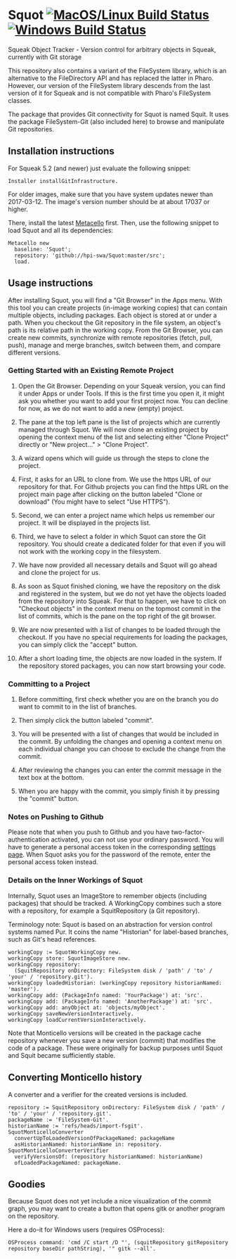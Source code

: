# Squot [![MacOS/Linux Build Status][travis_badge]][travis] [![Windows Build Status][appveyor_badge]][appveyor]
Squeak Object Tracker - Version control for arbitrary objects in Squeak, currently with Git storage

This repository also contains a variant of the FileSystem library,
which is an alternative to the FileDirectory API and has replaced the latter in Pharo.
However, our version of the FileSystem library descends from the last version of it for Squeak
and is not compatible with Pharo's FileSystem classes.

The package that provides Git connectivity for Squot is named Squit.
It uses the package FileSystem-Git (also included here) to browse and manipulate Git repositories.

## Installation instructions

For Squeak 5.2 (and newer) just evaluate the following snippet:

```Smalltalk
Installer installGitInfrastructure.
```

For older images, make sure that you have system updates newer than 2017-03-12. The image's version number should be at about 17037 or higher.

There, install the latest [Metacello](//github.com/dalehenrich/metacello-work) first.
Then, use the following snippet to load Squot and all its dependencies:

```smalltalk
Metacello new
  baseline: 'Squot';
  repository: 'github://hpi-swa/Squot:master/src';
  load.
```

## Usage instructions

After installing Squot, you will find a "Git Browser" in the Apps menu. With this tool you can create projects (in-image working copies) that can contain multiple objects, including packages. Each object is stored at or under a path. When you checkout the Git repository in the file system, an object's path is its relative path in the working copy. From the Git Browser, you can create new commits, synchronize with remote repositories (fetch, pull, push), manage and merge branches, switch between them, and compare different versions.

### Getting Started with an Existing Remote Project 

1. Open the Git Browser. Depending on your Squeak version, you can find it under Apps or under Tools. If this is the first time you open it, it might ask you whether you want to add your first project now. You can decline for now, as we do not want to add a new (empty) project.

2. The pane at the top left pane is the list of projects which are currently managed through Squot. We will now clone an existing project by opening the context menu of the list and selecting either "Clone Project" directly or "New project..." > "Clone Project".

3. A wizard opens which will guide us through the steps to clone the project.

4. First, it asks for an URL to clone from. We use the https URL of our repository for that. For Github projects you can find the https URL on the project main page after clicking on the button labeled "Clone or download" (You might have to select "Use HTTPS").

5. Second, we can enter a project name which helps us remember our project. It will be displayed in the projects list.

6. Third, we have to select a folder in which Squot can store the Git repository. You should create a dedicated folder for that even if you will not work with the working copy in the filesystem.

7. We have now provided all necessary details and Squot will go ahead and clone the project for us.

8. As soon as Squot finished cloning, we have the repository on the disk and registered in the system, but we do not yet have the objects loaded from the repository into Squeak. For that to happen, we have to click on "Checkout objects" in the context menu on the topmost commit in the list of commits, which is the pane on the top right of the git browser.

9.  We are now presented with a list of changes to be loaded through the checkout. If you have no special requirements for loading the packages, you can simply click the "accept" button.

10. After a short loading time, the objects are now loaded in the system. If the repository stored packages, you can now start browsing your code.


### Committing to a Project

1. Before committing, first check whether you are on the branch you do want to commit to in the list of branches.

2. Then simply click the button labeled "commit".

3. You will be presented with a list of changes that would be included in the commit. By unfolding the changes and opening a context menu on each individual change you can choose to exclude the change from the commit.

4. After reviewing the changes you can enter the commit message in the text box at the bottom.

5. When you are happy with the commit, you simply finish it by pressing the "commit" button.


### Notes on Pushing to Github

Please note that when you push to Github and you have two-factor-authentication activated, you can not use your ordinary password. You will have to generate a personal access token in the corresponding [settings page](https://github.com/settings/tokens). When Squot asks you for the password of the remote, enter the personal access token instead.


### Details on the Inner Workings of Squot

Internally, Squot uses an ImageStore to remember objects (including packages) that should be tracked.
A WorkingCopy combines such a store with a repository, for example a SquitRepository (a Git repository).

Terminology note: Squot is based on an abstraction for version control systems named Pur.
It coins the name "Historian" for label-based branches, such as Git's head references.

```smalltalk
workingCopy := SquotWorkingCopy new.
workingCopy store: SquotImageStore new.
workingCopy repository:
  (SquitRepository onDirectory: FileSystem disk / 'path' / 'to' / 'your' / 'repository.git').
workingCopy loadedHistorian: (workingCopy repository historianNamed: 'master').
workingCopy add: (PackageInfo named: 'YourPackage') at: 'src'.
workingCopy add: (PackageInfo named: 'AnotherPackage') at: 'src'.
workingCopy add: anyObject at: 'objects/myObject'.
workingCopy saveNewVersionInteractively.
workingCopy loadCurrentVersionInteractively.
```

Note that Monticello versions will be created in the package cache repository
whenever you save a new version (commit) that modifies the code of a package.
These were originally for backup purposes until Squot and Squit became sufficiently stable.

## Converting Monticello history

A converter and a verifier for the created versions is included.

```smalltalk
repository := SquitRepository onDirectory: FileSystem disk / 'path' / 'to' / 'your' / 'repository.git'.
packageName := 'FileSystem-Git'.
historianName := 'refs/heads/import-fsgit'.
SquotMonticelloConverter
  convertUpToLoadedVersionOfPackageNamed: packageName
  asHistorianNamed: historianName in: repository.
SquotMonticelloConverterVerifier
  verifyVersionsOf: (repository historianNamed: historianName)
  ofLoadedPackageNamed: packageName.
```

## Goodies

Because Squot does not yet include a nice visualization of the commit graph, 
you may want to create a button that opens gitk or another program on the repository.

Here a do-it for Windows users (requires OSProcess):
```smalltalk
OSProcess command: 'cmd /C start /D "', (squitRepository gitRepository repository baseDir pathString), '" gitk --all'.
```

[appveyor]: https://ci.appveyor.com/project/hpi-swa/squot/branch/master
[appveyor_badge]: https://ci.appveyor.com/api/projects/status/hg2d0tbiij1bm052/branch/master?svg=true
[travis]: https://travis-ci.org/hpi-swa/Squot
[travis_badge]: https://travis-ci.org/hpi-swa/Squot.svg?branch=master
